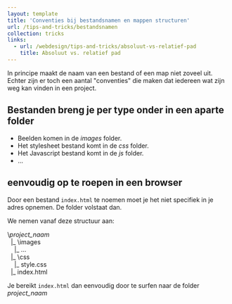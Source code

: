 ```yaml
---
layout: template
title: 'Conventies bij bestandsnamen en mappen structuren'
url: /tips-and-tricks/bestandsnamen
collection: tricks
links:
  - url: /webdesign/tips-and-tricks/absoluut-vs-relatief-pad
    title: Absoluut vs. relatief pad
---
```

In principe maakt de naam van een bestand of een map niet zoveel uit. Echter zijn er toch een aantal "conventies" die maken dat iedereen wat zijn weg kan vinden in een project.

## Bestanden breng je per type onder in een aparte folder
* Beelden komen in de <em>images</em> folder.
* Het stylesheet bestand komt in de <em>css</em> folder.
* Het Javascript bestand komt in de <em>js</em> folder.
* ...

## eenvoudig op te roepen in een browser

Door een bestand <code>index.html</code> te noemen moet je het niet specifiek in je adres opnemen. De folder volstaat dan.

We nemen vanaf deze structuur aan:

<div class="gray-code">
\<em>project_naam</em><br />
&nbsp;&nbsp;|_ \images<br />
&nbsp;&nbsp;&nbsp;&nbsp;|_ ...<br />
&nbsp;&nbsp;|_ \css<br />
&nbsp;&nbsp;&nbsp;&nbsp;|_ style.css<br />
&nbsp;&nbsp;|_ index.html
</div>

Je bereikt <code>index.html</code> dan eenvoudig door te surfen naar de folder <em>project_naam</em>